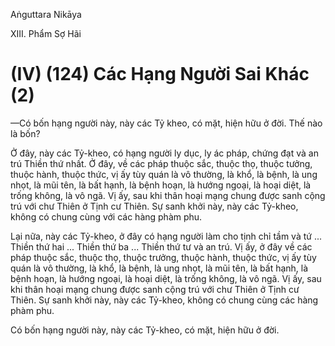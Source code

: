 Aṅguttara Nikāya

XIII. Phẩm Sợ Hãi

# (IV) (124) Các Hạng Người Sai Khác (2)

—Có bốn hạng người này, này các Tỷ kheo, có mặt, hiện hữu ở đời. Thế nào là bốn?

Ở đây, này các Tỷ-kheo, có hạng người ly dục, ly ác pháp, chứng đạt và an trú Thiền thứ nhất. Ở đây, về các pháp thuộc sắc, thuộc thọ, thuộc tưởng, thuộc hành, thuộc thức, vị ấy tùy quán là vô thường, là khổ, là bệnh, là ung nhọt, là mũi tên, là bất hạnh, là bệnh hoạn, là hướng ngoại, là hoại diệt, là trống không, là vô ngã. Vị ấy, sau khi thân hoại mạng chung được sanh cộng trú với chư Thiên ở Tịnh cư Thiên. Sự sanh khởi này, này các Tỷ-kheo, không có chung cùng với các hàng phàm phu.

Lại nữa, này các Tỷ-kheo, ở đây có hạng người làm cho tịnh chỉ tầm và tứ ... Thiền thứ hai ... Thiền thứ ba ... Thiền thứ tư và an trú. Vị ấy, ở đây về các pháp thuộc sắc, thuộc thọ, thuộc trưởng, thuộc hành, thuộc thức, vị ấy tùy quán là vô thường, là khổ, là bệnh, là ung nhọt, là mũi tên, là bất hạnh, là bệnh hoạn, là hướng ngoại, là hoại diệt, là trống không, là vô ngã. Vị ấy, sau khi thân hoại mạng chung được sanh cộng trú với chư Thiên ở Tịnh cư Thiên. Sự sanh khởi này, này các Tỷ-kheo, không có chung cùng các hàng phàm phu.

Có bốn hạng người này, này các Tỷ-kheo, có mặt, hiện hữu ở đời.

